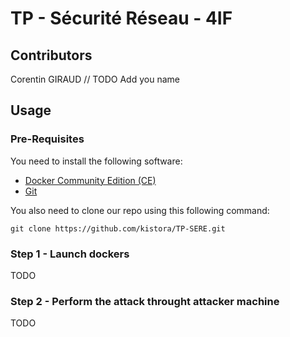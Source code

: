 # TP - Sécurité Réseau - 4IF

## Contributors

Corentin GIRAUD
// TODO Add you name

## Usage

### Pre-Requisites

You need to install the following software:

- [Docker Community Edition (CE)](https://docs.docker.com/install/)
- [Git](https://git-scm.com/)

You also need to clone our repo using this following command:

`git clone https://github.com/kistora/TP-SERE.git`

### Step 1 - Launch dockers

TODO

### Step 2 - Perform the attack throught attacker machine

TODO
